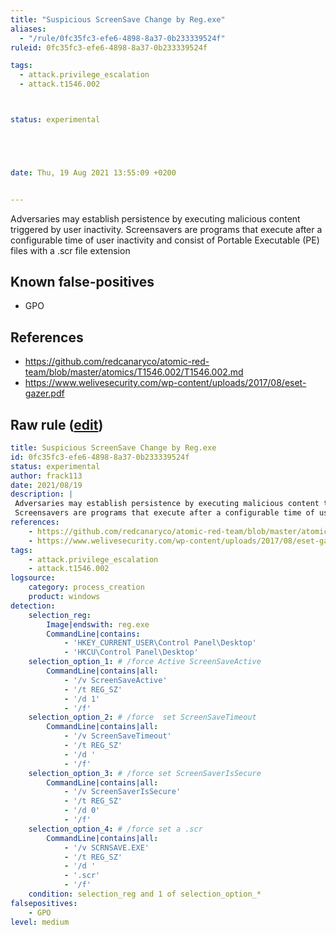 ```yaml
---
title: "Suspicious ScreenSave Change by Reg.exe"
aliases:
  - "/rule/0fc35fc3-efe6-4898-8a37-0b233339524f"
ruleid: 0fc35fc3-efe6-4898-8a37-0b233339524f

tags:
  - attack.privilege_escalation
  - attack.t1546.002



status: experimental





date: Thu, 19 Aug 2021 13:55:09 +0200


---
```


Adversaries may establish persistence by executing malicious content triggered by user inactivity.
Screensavers are programs that execute after a configurable time of user inactivity and consist of Portable Executable (PE) files with a .scr file extension


<!--more-->


## Known false-positives

* GPO



## References

* https://github.com/redcanaryco/atomic-red-team/blob/master/atomics/T1546.002/T1546.002.md
* https://www.welivesecurity.com/wp-content/uploads/2017/08/eset-gazer.pdf


## Raw rule ([edit](https://github.com/SigmaHQ/sigma/edit/master/rules/windows/process_creation/proc_creation_win_susp_screensaver_reg.yml))
```yaml
title: Suspicious ScreenSave Change by Reg.exe  
id: 0fc35fc3-efe6-4898-8a37-0b233339524f
status: experimental
author: frack113
date: 2021/08/19
description: |
 Adversaries may establish persistence by executing malicious content triggered by user inactivity.
 Screensavers are programs that execute after a configurable time of user inactivity and consist of Portable Executable (PE) files with a .scr file extension
references:
    - https://github.com/redcanaryco/atomic-red-team/blob/master/atomics/T1546.002/T1546.002.md
    - https://www.welivesecurity.com/wp-content/uploads/2017/08/eset-gazer.pdf
tags:
    - attack.privilege_escalation
    - attack.t1546.002
logsource:
    category: process_creation
    product: windows
detection:
    selection_reg:
        Image|endswith: reg.exe
        CommandLine|contains:
            - 'HKEY_CURRENT_USER\Control Panel\Desktop'
            - 'HKCU\Control Panel\Desktop'
    selection_option_1: # /force Active ScreenSaveActive 
        CommandLine|contains|all:
            - '/v ScreenSaveActive'
            - '/t REG_SZ'
            - '/d 1'
            - '/f'
    selection_option_2: # /force  set ScreenSaveTimeout 
        CommandLine|contains|all:
            - '/v ScreenSaveTimeout'
            - '/t REG_SZ'
            - '/d '
            - '/f'
    selection_option_3: # /force set ScreenSaverIsSecure 
        CommandLine|contains|all:
            - '/v ScreenSaverIsSecure'
            - '/t REG_SZ'
            - '/d 0'
            - '/f'
    selection_option_4: # /force set a .scr
        CommandLine|contains|all:
            - '/v SCRNSAVE.EXE'
            - '/t REG_SZ'
            - '/d '
            - '.scr'
            - '/f'
    condition: selection_reg and 1 of selection_option_*
falsepositives:
    - GPO 
level: medium
```

